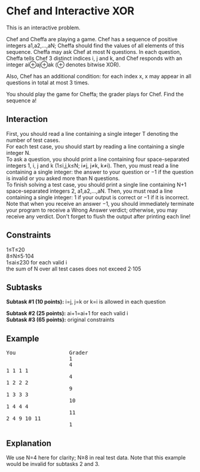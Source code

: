 # Chef and Interactive XOR

This is an interactive problem.<br />

Chef and Cheffa are playing a game. Chef has a sequence of positive integers a1,a2,…,aN; Cheffa should find the values of all elements of this sequence. Cheffa may ask Chef at most N questions. In each question, Cheffa tells Chef 3 distinct indices i, j and k, and Chef responds with an integer ai⊕aj⊕ak (⊕ denotes bitwise XOR).<br />

Also, Chef has an additional condition: for each index x, x may appear in all questions in total at most 3 times.<br />

You should play the game for Cheffa; the grader plays for Chef. Find the sequence a!<br />

## Interaction
First, you should read a line containing a single integer T denoting the number of test cases.<br />
For each test case, you should start by reading a line containing a single integer N.<br />
To ask a question, you should print a line containing four space-separated integers 1, i, j and k (1≤i,j,k≤N; i≠j, j≠k, k≠i). Then, you must read a line containing a single integer: the answer to your question or −1 if the question is invalid or you asked more than N questions.<br />
To finish solving a test case, you should print a single line containing N+1 space-separated integers 2, a1,a2,…,aN. Then, you must read a line containing a single integer: 1 if your output is correct or −1 if it is incorrect.<br />
Note that when you receive an answer −1, you should immediately terminate your program to receive a Wrong Answer verdict; otherwise, you may receive any verdict. Don't forget to flush the output after printing each line!<br />

## Constraints
1≤T≤20<br />
8≤N≤5⋅104<br />
1≤ai≤230 for each valid i<br />
the sum of N over all test cases does not exceed 2⋅105<br />

## Subtasks
<b>Subtask #1 (10 points):</b> i=j, j=k or k=i is allowed in each question<br />

<b>Subtask #2 (25 points):</b> ai+1=ai+1 for each valid i<br />
<b>Subtask #3 (65 points):</b> original constraints<br />

## Example
<pre>
You                 Grader
                    1
                    4
1 1 1 1
                    4
1 2 2 2
                    9
1 3 3 3
                    10
1 4 4 4
                    11
2 4 9 10 11
                    1
</pre>

## Explanation
We use N=4 here for clarity; N≥8 in real test data. Note that this example would be invalid for subtasks 2 and 3.<br />
